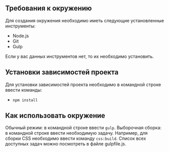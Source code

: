 
## Требования к окружению
Для создания окружения необходимо иметь следующие установленные инструменты:
-	Node.js
-	Git
-	Gulp

Если у вас данных инструментов нет, то их необходимо установить.

## Установки зависимостей проекта
Для установки зависимостей проекта необходимо в командной строке ввести команды:
-	`npm install`


## Как использовать окружение
Обычный режим: в командной строке ввести `gulp`.
Выборочная сборка: в командной строке ввести необходимую задачу. Например, для сборки CSS необходимо ввести команду `css:build`. Список всех доступных задач можно посмотреть в файле gulpfile.js.
